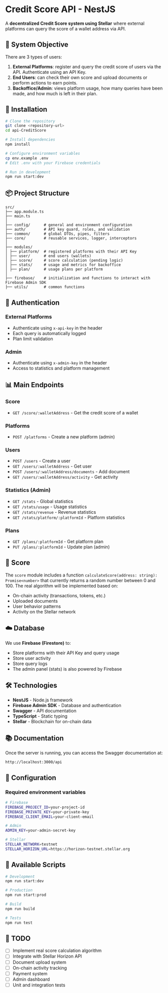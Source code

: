 # Credit Score API - NestJS

A **decentralized Credit Score system using Stellar** where external platforms can query the score of a wallet address via API.

## 🎯 System Objective

There are 3 types of users:
1. **External Platforms**: register and query the credit score of users via the API. Authenticate using an API Key.
2. **End Users**: can check their own score and upload documents or perform actions to earn points.
3. **Backoffice/Admin**: views platform usage, how many queries have been made, and how much is left in their plan.

## 🚀 Installation

```bash
# Clone the repository
git clone <repository-url>
cd api-CreditScore

# Install dependencies
npm install

# Configure environment variables
cp env.example .env
# Edit .env with your Firebase credentials

# Run in development
npm run start:dev
```

## 📦 Project Structure

```
src/
├── app.module.ts
├── main.ts
│
├── config/      # general and environment configuration
├── auth/        # API key guard, roles, and validation
├── common/      # global DTOs, pipes, filters
├── core/        # reusable services, logger, interceptors
│
├── modules/
│ ├── platform/  # registered platforms with their API Key
│ ├── user/      # end users (wallets)
│ ├── score/     # score calculation (pending logic)
│ ├── stats/     # usage and metrics for backoffice
│ ├── plan/      # usage plans per platform
│
├── firebase/    # initialization and functions to interact with Firebase Admin SDK
├── utils/       # common functions
```

## 🔐 Authentication

### External Platforms
- Authenticate using `x-api-key` in the header
- Each query is automatically logged
- Plan limit validation

### Admin
- Authenticate using `x-admin-key` in the header
- Access to statistics and platform management

## 📊 Main Endpoints

### Score
- `GET /score/:walletAddress` - Get the credit score of a wallet

### Platforms
- `POST /platforms` - Create a new platform (admin)

### Users
- `POST /users` - Create a user
- `GET /users/:walletAddress` - Get user
- `POST /users/:walletAddress/documents` - Add document
- `GET /users/:walletAddress/activity` - Get activity

### Statistics (Admin)
- `GET /stats` - Global statistics
- `GET /stats/usage` - Usage statistics
- `GET /stats/revenue` - Revenue statistics
- `GET /stats/platform/:platformId` - Platform statistics

### Plans
- `GET /plans/:platformId` - Get platform plan
- `PUT /plans/:platformId` - Update plan (admin)

## 🧠 Score

The `score` module includes a function `calculateScore(address: string): Promise<number>` that currently returns a random number between 0 and 100. The real algorithm will be implemented based on:

- On-chain activity (transactions, tokens, etc.)
- Uploaded documents
- User behavior patterns
- Activity on the Stellar network

## ☁️ Database

We use **Firebase (Firestore)** to:

- Store platforms with their API Key and query usage
- Store user activity
- Store query logs
- The admin panel (stats) is also powered by Firebase

## 🛠️ Technologies

- **NestJS** - Node.js framework
- **Firebase Admin SDK** - Database and authentication
- **Swagger** - API documentation
- **TypeScript** - Static typing
- **Stellar** - Blockchain for on-chain data

## 📚 Documentation

Once the server is running, you can access the Swagger documentation at:
```
http://localhost:3000/api
```

## 🔧 Configuration

### Required environment variables

```bash
# Firebase
FIREBASE_PROJECT_ID=your-project-id
FIREBASE_PRIVATE_KEY=your-private-key
FIREBASE_CLIENT_EMAIL=your-client-email

# Admin
ADMIN_KEY=your-admin-secret-key

# Stellar
STELLAR_NETWORK=testnet
STELLAR_HORIZON_URL=https://horizon-testnet.stellar.org
```

## 🚀 Available Scripts

```bash
# Development
npm run start:dev

# Production
npm run start:prod

# Build
npm run build

# Tests
npm run test
```

## 📝 TODO

- [ ] Implement real score calculation algorithm
- [ ] Integrate with Stellar Horizon API
- [ ] Document upload system
- [ ] On-chain activity tracking
- [ ] Payment system
- [ ] Admin dashboard
- [ ] Unit and integration tests